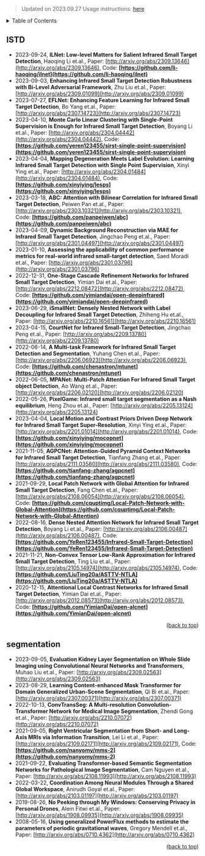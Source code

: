 > Updated on 2023.09.27
> Usage instructions: [here](./docs/README.md#usage)

<details>
  <summary>Table of Contents</summary>
  <ol>
    <li><a href=#ISTD>ISTD</a></li>
    <li><a href=#segmentation>segmentation</a></li>
  </ol>
</details>

## ISTD

- 2023-09-24, **ILNet: Low-level Matters for Salient Infrared Small Target Detection**, Haoqing Li et.al., Paper: [http://arxiv.org/abs/2309.13646](http://arxiv.org/abs/2309.13646), Code: **[https://github.com/li-haoqing/ilnet](https://github.com/li-haoqing/ilnet)**
- 2023-09-03, **Enhancing Infrared Small Target Detection Robustness with Bi-Level Adversarial Framework**, Zhu Liu et.al., Paper: [http://arxiv.org/abs/2309.01099](http://arxiv.org/abs/2309.01099)
- 2023-07-27, **EFLNet: Enhancing Feature Learning for Infrared Small Target Detection**, Bo Yang et.al., Paper: [http://arxiv.org/abs/2307.14723](http://arxiv.org/abs/2307.14723)
- 2023-04-10, **Monte Carlo Linear Clustering with Single-Point Supervision is Enough for Infrared Small Target Detection**, Boyang Li et.al., Paper: [http://arxiv.org/abs/2304.04442](http://arxiv.org/abs/2304.04442), Code: **[https://github.com/yeren123455/sirst-single-point-supervision](https://github.com/yeren123455/sirst-single-point-supervision)**
- 2023-04-04, **Mapping Degeneration Meets Label Evolution: Learning Infrared Small Target Detection with Single Point Supervision**, Xinyi Ying et.al., Paper: [http://arxiv.org/abs/2304.01484](http://arxiv.org/abs/2304.01484), Code: **[https://github.com/xinyiying/lesps](https://github.com/xinyiying/lesps)**
- 2023-03-18, **ABC: Attention with Bilinear Correlation for Infrared Small Target Detection**, Peiwen Pan et.al., Paper: [http://arxiv.org/abs/2303.10321](http://arxiv.org/abs/2303.10321), Code: **[https://github.com/panpeiwen/abc](https://github.com/panpeiwen/abc)**
- 2023-04-09, **Dynamic Background Reconstruction via MAE for Infrared Small Target Detection**, Jingchao Peng et.al., Paper: [http://arxiv.org/abs/2301.04497](http://arxiv.org/abs/2301.04497)
- 2023-01-10, **Assessing the applicability of common performance metrics for real-world infrared small-target detection**, Saed Moradi et.al., Paper: [http://arxiv.org/abs/2301.03796](http://arxiv.org/abs/2301.03796)
- 2022-12-31, **One-Stage Cascade Refinement Networks for Infrared Small Target Detection**, Yimian Dai et.al., Paper: [http://arxiv.org/abs/2212.08472](http://arxiv.org/abs/2212.08472), Code: **[https://github.com/yimiandai/open-deepinfrared](https://github.com/yimiandai/open-deepinfrared)**
- 2023-06-29, **iSmallNet: Densely Nested Network with Label Decoupling for Infrared Small Target Detection**, Zhiheng Hu et.al., Paper: [http://arxiv.org/abs/2210.16561](http://arxiv.org/abs/2210.16561)
- 2023-04-15, **CourtNet for Infrared Small-Target Detection**, Jingchao Peng et.al., Paper: [http://arxiv.org/abs/2209.13780](http://arxiv.org/abs/2209.13780)
- 2022-06-14, **A Multi-task Framework for Infrared Small Target Detection and Segmentation**, Yuhang Chen et.al., Paper: [http://arxiv.org/abs/2206.06923](http://arxiv.org/abs/2206.06923), Code: **[https://github.com/chenastron/mtunet](https://github.com/chenastron/mtunet)**
- 2022-06-05, **MPANet: Multi-Patch Attention For Infrared Small Target object Detection**, Ao Wang et.al., Paper: [http://arxiv.org/abs/2206.02120](http://arxiv.org/abs/2206.02120)
- 2022-05-26, **PixelGame: Infrared small target segmentation as a Nash equilibrium**, Heng Zhou et.al., Paper: [http://arxiv.org/abs/2205.13124](http://arxiv.org/abs/2205.13124)
- 2023-04-04, **Local Motion and Contrast Priors Driven Deep Network for Infrared Small Target Super-Resolution**, Xinyi Ying et.al., Paper: [http://arxiv.org/abs/2201.01014](http://arxiv.org/abs/2201.01014), Code: **[https://github.com/xinyiying/mocopnet](https://github.com/xinyiying/mocopnet)**
- 2021-11-05, **AGPCNet: Attention-Guided Pyramid Context Networks for Infrared Small Target Detection**, Tianfang Zhang et.al., Paper: [http://arxiv.org/abs/2111.03580](http://arxiv.org/abs/2111.03580), Code: **[https://github.com/tianfang-zhang/agpcnet](https://github.com/tianfang-zhang/agpcnet)**
- 2021-09-29, **Local Patch Network with Global Attention for Infrared Small Target Detection**, Fang Chen et.al., Paper: [http://arxiv.org/abs/2108.06054](http://arxiv.org/abs/2108.06054), Code: **[https://github.com/cquptimg/Local-Patch-Network-with-Global-Attention](https://github.com/cquptimg/Local-Patch-Network-with-Global-Attention)**
- 2022-08-16, **Dense Nested Attention Network for Infrared Small Target Detection**, Boyang Li et.al., Paper: [http://arxiv.org/abs/2106.00487](http://arxiv.org/abs/2106.00487), Code: **[https://github.com/YeRen123455/Infrared-Small-Target-Detection](https://github.com/YeRen123455/Infrared-Small-Target-Detection)**
- 2021-11-21, **Non-Convex Tensor Low-Rank Approximation for Infrared Small Target Detection**, Ting Liu et.al., Paper: [http://arxiv.org/abs/2105.14974](http://arxiv.org/abs/2105.14974), Code: **[https://github.com/LiuTing20a/ASTTV-NTLA](https://github.com/LiuTing20a/ASTTV-NTLA)**
- 2020-12-15, **Attentional Local Contrast Networks for Infrared Small Target Detection**, Yimian Dai et.al., Paper: [http://arxiv.org/abs/2012.08573](http://arxiv.org/abs/2012.08573), Code: **[https://github.com/YimianDai/open-alcnet](https://github.com/YimianDai/open-alcnet)**

<p align=right>(<a href=#Updated-on-20230927>back to top</a>)</p>

## segmentation

- 2023-09-05, **Evaluation Kidney Layer Segmentation on Whole Slide Imaging using Convolutional Neural Networks and Transformers**, Muhao Liu et.al., Paper: [http://arxiv.org/abs/2309.02563](http://arxiv.org/abs/2309.02563)
- 2023-08-29, **Learning Content-enhanced Mask Transformer for Domain Generalized Urban-Scene Segmentation**, Qi Bi et.al., Paper: [http://arxiv.org/abs/2307.00371](http://arxiv.org/abs/2307.00371)
- 2022-10-13, **ConvTransSeg: A Multi-resolution Convolution-Transformer Network for Medical Image Segmentation**, Zhendi Gong et.al., Paper: [http://arxiv.org/abs/2210.07072](http://arxiv.org/abs/2210.07072)
- 2021-09-05, **Right Ventricular Segmentation from Short- and Long-Axis MRIs via Information Transition**, Lei Li et.al., Paper: [http://arxiv.org/abs/2109.02171](http://arxiv.org/abs/2109.02171), Code: **[https://github.com/nanyomy/mms-2](https://github.com/nanyomy/mms-2)**
- 2021-09-22, **Evaluating Transformer-based Semantic Segmentation Networks for Pathological Image Segmentation**, Cam Nguyen et.al., Paper: [http://arxiv.org/abs/2108.11993](http://arxiv.org/abs/2108.11993)
- 2022-03-22, **Coordination Among Neural Modules Through a Shared Global Workspace**, Anirudh Goyal et.al., Paper: [http://arxiv.org/abs/2103.01197](http://arxiv.org/abs/2103.01197)
- 2019-08-26, **No Peeking through My Windows: Conserving Privacy in Personal Drones**, Alem Fitwi et.al., Paper: [http://arxiv.org/abs/1908.09935](http://arxiv.org/abs/1908.09935)
- 2008-05-16, **Using generalized PowerFlux methods to estimate the parameters of periodic gravitational waves**, Gregory Mendell et.al., Paper: [http://arxiv.org/abs/0710.4362](http://arxiv.org/abs/0710.4362)

<p align=right>(<a href=#Updated-on-20230927>back to top</a>)</p>

